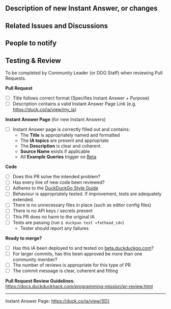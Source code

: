 <!-- 

~~ WARNING: PLEASE READ ALL COMMENTARY BEFORE SUBMITTING ~~ 

This PR template is not optional. The DuckDuckGo community and employees
have a set of standards which we all adhere to. Please take the time to
review this repo's CONTRIBUTING.md and follow the instructions in this
template. Failure to do so may result in your PR being closed or put
on hold. The sections in this PR template are:

1. THE PULL REQUEST TITLE
2. THE DESCRIPTION
3. RELATED ISSUES AND DISCUSSIONS
4. PEOPLE TO NOTIFY
5. TESTING & REVIEW
6. THE INSTANT ANSWER PAGE


~~ 1. THE PULL REQUEST TITLE

Use the appropriate format for your Pull Request title above ^^^^^:

If this is a bug fix:
{IA Name}: {Description of change}

If this is a New Instant Answer:
New {IA Name} Goodie

If this is something else:
{Tests/Docs/Other}: {Short Description}

-->


<!--
~~ 2. THE DESCRIPTION

What does this new Instant Answer do? 
What changes does this PR introduce?
Would including screenshots help convey your message?
Is this a work in progress, or do you think it's ready to be merged?
-->
## Description of new Instant Answer, or changes


<!--
~~ 3. RELATED ISSUES AND DISCUSSIONS

Link related issues here to automatically close them when PR is merged 
E.g. "Fixes #1234"
-->
## Related Issues and Discussions


<!-- 
~~ 4. PEOPLE TO NOTIFY

Please @mention any relevant people/groups under the following heading.
If you need your work deployed to Beta, please ping @moollaza
-->
## People to notify



<!-- 
~~ 5. TESTING AND REVIEW

DuckDuckGo aims to Build trust, Question Assumptions and Validate Direction in everything we do. Holistic and rigorous testing is is an important part of our 
culture and community. The following section is aimed at community leaders and
DDG staff to review.

-->
## Testing & Review
To be completed by Community Leader (or DDG Staff) when reviewing Pull Requests. 

**Pull Request**
- [ ] Title follows correct format (Specifies Instant Answer + Purpose)
- [ ] Description contains a valid Instant Answer Page Link (e.g. https://duck.co/ia/view/my_ia)

**Instant Answer Page** (for new Instant Answers)
- [ ] Instant Answer page is correctly filled out and contains:
    - The **Title** is appropriately named and formatted
    - The **IA topics** are present and appropriate
    - The **Description** is clear and coherent
    - **Source Name** exists if applicable
    - All **Example Queries** trigger on [Beta](https://beta.duckduckgo.com/)

**Code**
- [ ] Does this PR solve the intended problem?
- [ ] Has every line of new code been reviewed?
- [ ] Adheres to the [DuckDuckGo Style Guide](https://docs.duckduckhack.com/resources/code-style-guide.html)
- [ ] Behaviour is appropriately tested. If improvement, tests are adequately extended.
- [ ] There is no unnecessary files in place (such as editor config files)
- [ ] There is no API keys / secrets present
- [ ] This PR does no harm to the original IA
- [ ] Tests are passing (run `$ duckpan test <fathead_id>`)
    - Tester should report any failures

**Ready to merge?**

- [ ] Has this IA been deployed to and tested on [beta.duckduckgo.com](https://beta.duckduckgo.com/)?
- [ ] For larger commits, has this been approved be more than one community member?
- [ ] The number of reviews is appropriate for this type of PR
- [ ] The commit message is clear, coherent and fitting

**Pull Request Review Guidelines**: https://docs.duckduckhack.com/programming-mission/pr-review.html

<!-- 
~~ 6. THE INSTANT ANSWER PAGE

Please update the url below. This is needed for fetching metadata related to the IA.
The ID can be found by clicking the `?` icon beside the Instant Answer result on DuckDuckGo.com.

-->
---

Instant Answer Page: https://duck.co/ia/view/{ID}